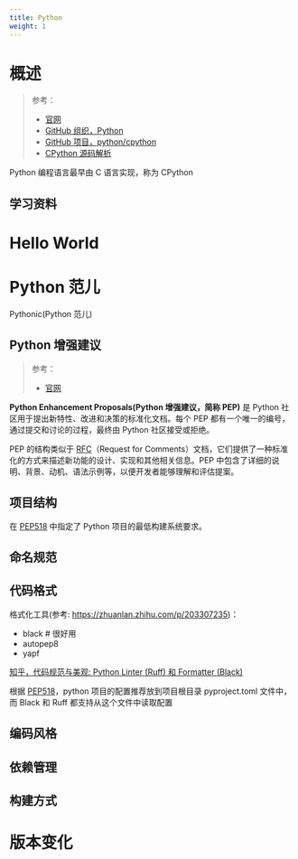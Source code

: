 ```yaml
---
title: Python
weight: 1
---
```


# 概述

> 参考：
>
> - [官网](https://www.python.org/)
> - [GitHub 组织，Python](https://github.com/python)
> - [GitHub 项目，python/cpython](https://github.com/python/cpython)
> - [CPython 源码解析](https://realpython.com/cpython-source-code-guide)

Python 编程语言最早由 C 语言实现，称为 CPython

## 学习资料

# Hello World

# Python 范儿

Pythonic(Python 范儿)

## Python 增强建议

> 参考：
>
> - [官网](https://peps.python.org/)

**Python Enhancement Proposals(Python 增强建议，简称 PEP)** 是 Python 社区用于提出新特性、改进和决策的标准化文档。每个 PEP 都有一个唯一的编号，通过提交和讨论的过程，最终由 Python 社区接受或拒绝。

PEP 的结构类似于 [RFC](/docs/x_标准化/Internet/RFC.md)（Request for Comments）文档，它们提供了一种标准化的方式来描述新功能的设计、实现和其他相关信息。PEP 中包含了详细的说明、背景、动机、语法示例等，以便开发者能够理解和评估提案。

## 项目结构

在 [PEP518](https://link.zhihu.com/?target=https%3A//peps.python.org/pep-0518/) 中指定了 Python 项目的最低构建系统要求。

## 命名规范

## 代码格式

格式化工具(参考: https://zhuanlan.zhihu.com/p/203307235)：

- black # 很好用
- autopep8
- yapf

[知乎，代码规范与美观: Python Linter (Ruff) 和 Formatter (Black)](https://zhuanlan.zhihu.com/p/624590679)

根据 [PEP518](https://link.zhihu.com/?target=https%3A//peps.python.org/pep-0518/)，python 项目的配置推荐放到项目根目录 pyproject.toml 文件中，而 Black 和 Ruff 都支持从这个文件中读取配置

## 编码风格

## 依赖管理

## 构建方式

# 版本变化
